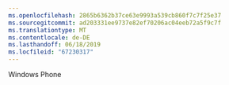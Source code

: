 ```yaml
---
ms.openlocfilehash: 2865b6362b37ce63e9993a539cb860f7c7f25e37
ms.sourcegitcommit: ad203331ee9737e82ef70206ac04eeb72a5f9c7f
ms.translationtype: MT
ms.contentlocale: de-DE
ms.lasthandoff: 06/18/2019
ms.locfileid: "67230317"
---
```

Windows Phone